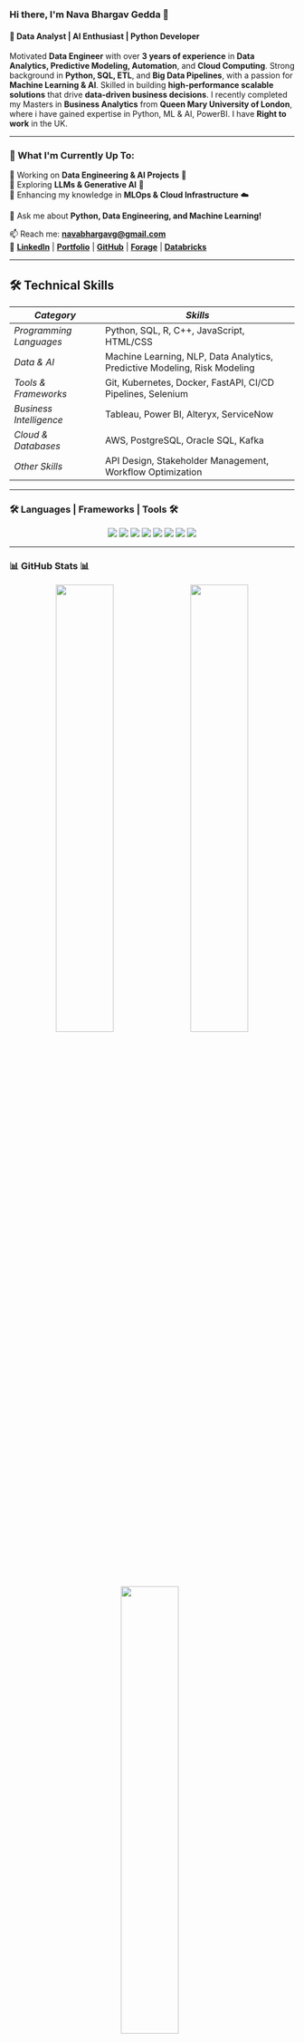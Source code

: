 ### Hi there, I'm **Nava Bhargav Gedda** 👋  
#### 🚀 Data Analyst | AI Enthusiast | Python Developer  

Motivated **Data Engineer** with over **3 years of experience** in **Data Analytics, Predictive Modeling, Automation**, and **Cloud Computing**. Strong background in **Python, SQL, ETL**, and **Big Data Pipelines**, with a passion for **Machine Learning & AI**. Skilled in building **high-performance scalable solutions** that drive **data-driven business decisions**. I recently completed my Masters in **Business Analytics** from **Queen Mary University of London**, where i have gained expertise in Python, ML & AI, PowerBI. I have **Right to work** in the UK.

---

### 🌱 What I'm Currently Up To:
🔹 Working on **Data Engineering & AI Projects** 🚀  
🔹 Exploring **LLMs & Generative AI** 🤖  
🔹 Enhancing my knowledge in **MLOps & Cloud Infrastructure** ☁️  

💬 Ask me about **Python, Data Engineering, and Machine Learning!**

📫 Reach me: **navabhargavg@gmail.com**  
🔗 [**LinkedIn**](https://linkedin.com/in/nava-bhargav-gedda-4a4a30151/) | [**Portfolio**](#) | [**GitHub**](https://github.com/Navabhargav) | [**Forage**](https://www.theforage.com/profile/s2MYt2uMW6PFhwxqv) | [**Databricks**](https://customer-academy.databricks.com/legacy/lms/index.php%3Fr%3DmyActivities/index)

---

## 🛠 Technical Skills   

| *Category* | *Skills* |
|-------------|-----------|
| *Programming Languages* | Python, SQL, R, C++, JavaScript, HTML/CSS |
| *Data & AI* | Machine Learning, NLP, Data Analytics, Predictive Modeling, Risk Modeling |
| *Tools & Frameworks* | Git, Kubernetes, Docker, FastAPI, CI/CD Pipelines, Selenium |
| *Business Intelligence* | Tableau, Power BI, Alteryx, ServiceNow |
| *Cloud & Databases* | AWS, PostgreSQL, Oracle SQL, Kafka |
| *Other Skills* | API Design, Stakeholder Management, Workflow Optimization |

---

### 🛠️ Languages | Frameworks | Tools 🛠️
<p align="center">
  <img src="https://img.shields.io/badge/Python-FFD43B?style=for-the-badge&logo=python&logoColor=blue" />
  <img src="https://img.shields.io/badge/PostgreSQL-336791?style=for-the-badge&logo=postgresql&logoColor=white" />
  <img src="https://img.shields.io/badge/SQL-CC2927?style=for-the-badge&logo=databricks&logoColor=white" />
  <img src="https://img.shields.io/badge/Tableau-E97627?style=for-the-badge&logo=tableau&logoColor=white" />
  <img src="https://img.shields.io/badge/AWS-232F3E?style=for-the-badge&logo=amazon-aws&logoColor=white" />
  <img src="https://img.shields.io/badge/Kubernetes-326CE5?style=for-the-badge&logo=kubernetes&logoColor=white" />
  <img src="https://img.shields.io/badge/Docker-2496ED?style=for-the-badge&logo=docker&logoColor=white" />
  <img src="https://img.shields.io/badge/GitHub-181717?style=for-the-badge&logo=github&logoColor=white" />
</p>

---

### 📊 GitHub Stats 📊
  <p align="center"> 
    <img src="https://github-readme-stats.vercel.app/api?username=Navabhargav&show_icons=true&theme=radical" width="45%" /> &nbsp; 
    <img src="https://github-readme-streak-stats.herokuapp.com/?user=Navabhargav&theme=radical" width="45%" /> </p> <p align="center">
    <img src="https://github-readme-stats.vercel.app/api/top-langs/?username=Navabhargav&layout=compact&theme=radical" width="45%" /> &nbsp; 
    <img src="https://github-profile-trophy.vercel.app/?username=Navabhargav&theme=radical&row=1&column=6" width="90%" /> </p> <p align="center">
    <!img src="https://activity-graph.herokuapp.com/graph?username=Navabhargav&theme=radical" width="95%" /> </p> <p align="center">
    <img src="https://komarev.com/ghpvc/?username=Navabhargav&label=Profile%20views&color=0e75b6&style=flat" alt="Navabhargav" /> </p>

</p>

---

### 🚀 Projects & Contributions
- **🔍 Predictive Analysis of Airbnb Listing Prices** *(Machine Learning, Data Analytics)*
- **📈 Bloomberg Financial Analytics Dashboard** *(ARIMA, SARIMA, LSTM Models)*
- **🤖 AI-based Invoice Retrieval System for Sony Devices** *(Python, Django, Automation)*
- **📊 Power BI & Tableau Dashboards for Business Intelligence** *(ETL, Data Warehousing)*

---

### 🏆 Achievements  

🏅 **Ranked in the Top 0.1% of Students**  
*Selected as one of 25 student venture capitalists in QMSVF (Queen Mary Social Venture Fund)*  

🏅 **Champion of 2 National-Level Hackathons**  
*Winner at SPIKES18 and IIT Bombay Innovation Cell competitions*  

🏅 **Entrepreneurship Workshop Winner**  
*Secured first place in the Business & Management competition at QMUL*  

🏅 **Robo-Wars & Drone Racing Champion**  
*Designed and developed AI-powered autonomous robotics*  

🏅 **Selected Venture Capitalist**  
*One of 25 chosen for the QMUL Social Venture Fund, evaluating and investing in student-led startups*  

---

⭐ **Fun Fact**: "AI models don't dream... but they can predict the future!" 🧠🚀


### 📢 Let's Connect & Collaborate!
<p align="center"> <a href="https://linkedin.com/in/nava-bhargav-gedda-4a4a30151/"><img src="https://img.shields.io/badge/LinkedIn-0A66C2?style=for-the-badge&logo=linkedin&logoColor=white" /></a>
  <a href="https://github.com/Navabhargav"><img src="https://img.shields.io/badge/GitHub-181717?style=for-the-badge&logo=github&logoColor=white" /></a>
  <a href="mailto:navabhargavg@gmail.com"><img src="https://img.shields.io/badge/Gmail-D14836?style=for-the-badge&logo=gmail&logoColor=white" /></a> 
  <a href="https://www.hackerrank.com/profile/16981A0224"><img src="https://img.shields.io/badge/HackerRank-32CD32?style=for-the-badge&logo=hackerrank&logoColor=white" /></a> 
  <a href="https://www.theforage.com/profile/s2MYt2uMW6PFhwxqv"><img src="https://img.shields.io/badge/Forage-0066FF?style=for-the-badge&logo=forage&logoColor=white" /></a> </p>
</p>


